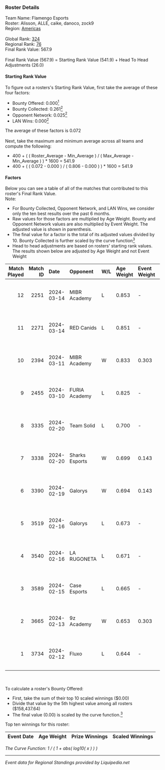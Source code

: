 ### Roster Details<br />
Team Name: Flamengo Esports<br />
Roster: Alisson, ALLE, caike, danoco, zock9<br />
Region: [Americas]( ../standings_americas.md)<br />
<br />
Global Rank: [324](../standings_global.md)<br />
Regional Rank: [76]( ../standings_americas.md)<br />
Final Rank Value:  567.9<br />
<br />
Final Rank Value (567.9) = Starting Rank Value (541.9) + Head To Head Adjustments (26.0)<br />

#### Starting Rank Value<br />
To figure out a rosters's Starting Rank Value, first take the average of these four factors:<br />
- Bounty Offered: 0.000[<sup>1</sup>](#table2)
- Bounty Collected: 0.261[<sup>2</sup>](#table1)
- Opponent Network: 0.025[<sup>2</sup>](#table1)
- LAN Wins: 0.000[<sup>2</sup>](#table1)

The average of these factors is 0.072<br />
<br />
Next, take the maximum and minimum average across all teams and compute the following:<br />
- 400 + ( ( Roster_Average - Min_Average ) / ( Max_Average - Min_Average ) ) * 1600 = 541.9
- 400 + ( ( 0.072 - 0.000 ) / ( 0.806 - 0.000 ) ) * 1600 = 541.9


#### Factors<br />
Below you can see a table of all of the matches that contributed to this roster's Final Rank Value.<br />
Note:<br />

- For Bounty Collected, Opponent Network, and LAN Wins, we consider only the ten best results over the past 6 months.
- Raw values for those factors are multiplied by Age Weight. Bounty and Opponent Network values are also multiplied by Event Weight. The adjusted value is shown in parenthesis.
- The final value for a factor is the total of its adjusted values divided by 10. Bounty Collected is further scaled by the curve function[<sup>3</sup>](#curveFunction)
- Head to head adjustments are based on rosters' starting rank values. The results shown below are adjusted by Age Weight and not Event Weight
<span id="table1"></span><br />


| Match Played | Match ID | Date       | Opponent       | W/L | Age Weight | Event Weight | Bounty Collected | Opponent Network | LAN Wins  | H2H Adj. | Roster                                |
| -: | -: | :- | :- | :- | :- | :- | :- | :- | :- | -: | :- |
|           12 |     2251 | 2024-03-14 | MIBR Academy   | L   | 0.853      | -            | -                | -                | -         |    -7.10 | Alisson, ALLE, caike, danoco, zock9   |
|           11 |     2271 | 2024-03-14 | RED Canids     | L   | 0.851      | -            | -                | -                | -         |    -2.55 | Alisson, ALLE, caike, danoco, zock9   |
|           10 |     2394 | 2024-03-11 | MIBR Academy   | W   | 0.833      | 0.303        | 0.011 (0.003)    | 0.455 (0.115)    | 0 (0.000) |    19.64 | Alisson, ALLE, caike, danoco, zock9   |
|            9 |     2455 | 2024-03-10 | FURIA Academy  | L   | 0.825      | -            | -                | -                | -         |   -12.85 | Alisson, ALLE, danoco, voltera, zock9 |
|            8 |     3335 | 2024-02-20 | Team Solid     | L   | 0.700      | -            | -                | -                | -         |    -4.04 | Alisson, ALLE, danoco, LUCAS1, zock9  |
|            7 |     3338 | 2024-02-20 | Sharks Esports | W   | 0.699      | 0.143        | 0.063 (0.006)    | 0.343 (0.034)    | 0 (0.000) |    19.23 | Alisson, ALLE, danoco, LUCAS1, zock9  |
|            6 |     3390 | 2024-02-19 | Galorys        | W   | 0.694      | 0.143        | 0.048 (0.005)    | 0.598 (0.059)    | 0 (0.000) |    18.53 | Alisson, ALLE, danoco, LUCAS1, zock9  |
|            5 |     3519 | 2024-02-16 | Galorys        | L   | 0.673      | -            | -                | -                | -         |    -3.38 | ALLE, danoco, LUCAS1, ph1, zock9      |
|            4 |     3540 | 2024-02-16 | LA RUGONETA    | L   | 0.671      | -            | -                | -                | -         |   -10.11 | ALLE, danoco, LUCAS1, ph1, zock9      |
|            3 |     3589 | 2024-02-15 | Case Esports   | L   | 0.665      | -            | -                | -                | -         |    -3.54 | ALLE, danoco, LUCAS1, ph1, zock9      |
|            2 |     3665 | 2024-02-13 | 9z Academy     | W   | 0.653      | 0.303        | 0.003 (0.001)    | 0.237 (0.047)    | 0 (0.000) |    13.74 | ALLE, danoco, LUCAS1, ph1, zock9      |
|            1 |     3734 | 2024-02-12 | Fluxo          | L   | 0.644      | -            | -                | -                | -         |    -1.55 | ALLE, danoco, LUCAS1, ph1, zock9      |

<br />
<span id="table2"></span><br />
To calculate a roster's Bounty Offered:<br />

- First, take the sum of their top 10 scaled winnings ($0.00)
- Divide that value by the 5th highest value among all rosters ($158,437.64)
- The final value (0.00) is scaled by the curve function.[<sup>3</sup>](#curveFunction)

Top ten winnings for this roster:<br />

| Event Date | Age Weight | Prize Winnings | Scaled Winnings |
| :- | -: | :- | :- |


<span id="curveFunction"></span>_The Curve Function: 1 / ( 1 + abs( log10( x ) ) )_<br />

---
_Event data for Regional Standings provided by Liquipedia.net_<br />
